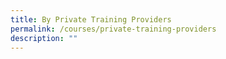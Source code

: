 ```yaml
---
title: By Private Training Providers
permalink: /courses/private-training-providers
description: ""
---
```

